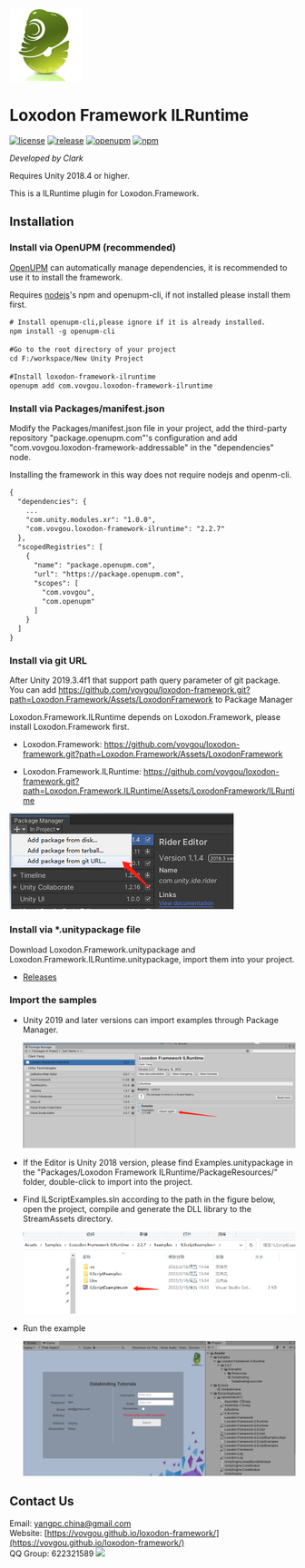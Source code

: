 ![](docs/images/icon.png)

# Loxodon Framework ILRuntime

[![license](https://img.shields.io/github/license/vovgou/loxodon-framework?color=blue)](https://github.com/vovgou/loxodon-framework/blob/master/LICENSE) [![release](https://img.shields.io/github/v/tag/vovgou/loxodon-framework?label=release)](https://github.com/vovgou/loxodon-framework/releases)
[![openupm](https://img.shields.io/npm/v/com.vovgou.loxodon-framework-ilruntime?label=openupm&registry_uri=https://package.openupm.com)](https://openupm.com/packages/com.vovgou.loxodon-framework-ilruntime/)
[![npm](https://img.shields.io/npm/v/com.vovgou.loxodon-framework-ilruntime)](https://www.npmjs.com/package/com.vovgou.loxodon-framework-ilruntime)

*Developed by Clark*

Requires Unity 2018.4 or higher.

This is a ILRuntime plugin for Loxodon.Framework.

## Installation

### Install via OpenUPM (recommended)

[OpenUPM](https://openupm.com/) can automatically manage dependencies, it is recommended to use it to install the framework.

Requires [nodejs](https://nodejs.org/en/download/)'s npm and openupm-cli, if not installed please install them first.

    # Install openupm-cli,please ignore if it is already installed.
    npm install -g openupm-cli

    #Go to the root directory of your project
    cd F:/workspace/New Unity Project

    #Install loxodon-framework-ilruntime
    openupm add com.vovgou.loxodon-framework-ilruntime

### Install via Packages/manifest.json

Modify the Packages/manifest.json file in your project, add the third-party repository "package.openupm.com"'s configuration and add "com.vovgou.loxodon-framework-addressable" in the "dependencies" node.

Installing the framework in this way does not require nodejs and openm-cli.

    {
      "dependencies": {
        ...
        "com.unity.modules.xr": "1.0.0",
        "com.vovgou.loxodon-framework-ilruntime": "2.2.7"
      },
      "scopedRegistries": [
        {
          "name": "package.openupm.com",
          "url": "https://package.openupm.com",
          "scopes": [
            "com.vovgou",
            "com.openupm"
          ]
        }
      ]
    }

### Install via git URL

After Unity 2019.3.4f1 that support path query parameter of git package. You can add https://github.com/vovgou/loxodon-framework.git?path=Loxodon.Framework/Assets/LoxodonFramework to Package Manager

Loxodon.Framework.ILRuntime depends on Loxodon.Framework, please install Loxodon.Framework first.

- Loxodon.Framework:  https://github.com/vovgou/loxodon-framework.git?path=Loxodon.Framework/Assets/LoxodonFramework

- Loxodon.Framework.ILRuntime: https://github.com/vovgou/loxodon-framework.git?path=Loxodon.Framework.ILRuntime/Assets/LoxodonFramework/ILRuntime


![](docs/images/install_via_git.png)

### Install via *.unitypackage file

Download Loxodon.Framework.unitypackage and Loxodon.Framework.ILRuntime.unitypackage, import them into your project.

- [Releases](https://github.com/vovgou/loxodon-framework/releases)


### Import the samples

 - Unity 2019 and later versions can import examples through Package Manager.

   ![](docs/images/install_examples.png)
   
 - If the Editor is Unity 2018 version, please find Examples.unitypackage in the "Packages/Loxodon Framework ILRuntime/PackageResources/" folder, double-click to import into the project.
 - Find ILScriptExamples.sln according to the path in the figure below, open the project, compile and generate the DLL library to the StreamAssets directory.

   ![](docs/images/example_project.png)

 - Run the example

   ![](docs/images/example_ilruntime.png)

## Contact Us
Email: [yangpc.china@gmail.com](mailto:yangpc.china@gmail.com)   
Website: [https://vovgou.github.io/loxodon-framework/](https://vovgou.github.io/loxodon-framework/)  
QQ Group: 622321589 [![](https://pub.idqqimg.com/wpa/images/group.png)](https:////shang.qq.com/wpa/qunwpa?idkey=71c1e43c24900ee84aeffc76fb67c0bacddc3f62a516fe80eae6b9521f872c59)
